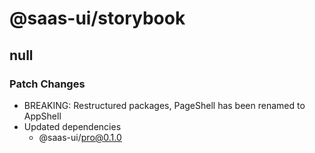 # @saas-ui/storybook

## null

### Patch Changes

- BREAKING: Restructured packages, PageShell has been renamed to AppShell
- Updated dependencies
  - @saas-ui/pro@0.1.0
